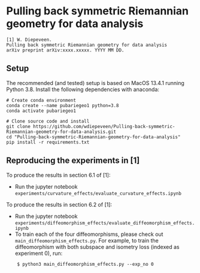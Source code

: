 # Pulling back symmetric Riemannian geometry for data analysis

    [1] W. Diepeveen.  
    Pulling back symmetric Riemannian geometry for data analysis
    arXiv preprint arXiv:xxxx.xxxxx. YYYY MM DD.

Setup
-----

The recommended (and tested) setup is based on MacOS 13.4.1 running Python 3.8. Install the following dependencies with anaconda:

    # Create conda environment
    conda create --name pubariegeo1 python=3.8
    conda activate pubariegeo1

    # Clone source code and install
    git clone https://github.com/wdiepeveen/Pulling-back-symmetric-Riemannian-geometry-for-data-analysis.git
    cd "Pulling-back-symmetric-Riemannian-geometry-for-data-analysis"
    pip install -r requirements.txt


Reproducing the experiments in [1]
----------------------------------

To produce the results in section 6.1 of [1]:
* Run the jupyter notebook `experiments/curvature_effects/evaluate_curvature_effects.ipynb`

To produce the results in section 6.2 of [1]:
* Run the jupyter notebook `experiments/diffeomorphism_effects/evaluate_diffeomorphism_effects.ipynb`
* To train each of the four diffeomorphisms, please check out `main_diffeomorphism_effects.py`. For example, to train the diffeomorphism with both subspace and isometry loss (indexed as experiment 0), run:
```
    $ python3 main_diffeomorphism_effects.py --exp_no 0
```
